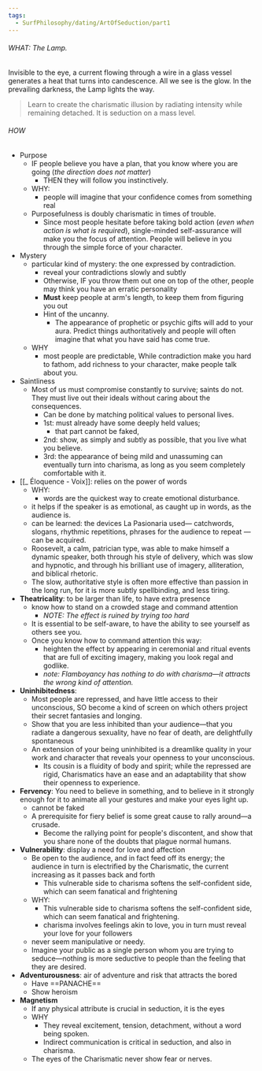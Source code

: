 ```yaml
---
tags:
  - SurfPhilosophy/dating/ArtOfSeduction/part1
---
```

###### WHAT: The Lamp.
Invisible to the eye, a current flowing through a wire in a glass vessel generates a heat that turns into candescence. All we see is the glow. In the prevailing darkness, the Lamp lights the way.

> Learn to create the charismatic illusion by radiating intensity while remaining detached. It is seduction on a mass level.

###### HOW
- Purpose
	- IF people believe you have a plan, that you know where you are going (*the direction does not matter*)
		- THEN they will follow you instinctively.
	- WHY:
		- people will imagine that your confidence comes from something real
	- Purposefulness is doubly charismatic in times of trouble.
		- Since most people hesitate before taking bold action (*even when action is what is required*), single-minded self-assurance will make you the focus of attention. People will believe in you through the simple force of your character.
- Mystery
	- particular kind of mystery: the one expressed by contradiction.
		-  reveal your contradictions slowly and subtly
		- Otherwise, IF you throw them out one on top of the other, people may think you have an erratic personality
		- **Must** keep people at arm's length, to keep them from figuring you out
		- Hint of the uncanny. 
			- The appearance of prophetic or psychic gifts will add to your aura. Predict things authoritatively and people will often imagine that what you have said has come true.
	- WHY
		- most people are predictable, While contradiction make you hard to fathom, add richness to your character, make people talk about you.
- Saintliness
	- Most of us must compromise constantly to survive; saints do not. They must live out their ideals without caring about the consequences.
		- Can be done by matching political values to personal lives.
		- 1st: must already have some deeply held values;
			- that part cannot be faked, 
		- 2nd: show, as simply and subtly as possible, that you live what you believe.
		- 3rd: the appearance of being mild and unassuming can eventually turn into charisma, as long as you seem completely comfortable with it. 
- [[_ Éloquence - Voix]]: relies on the power of words
	- WHY: 
		- words are the quickest way to create emotional disturbance. 
	- it helps if the speaker is as emotional, as caught up in words, as the audience is.
	- can be learned: the devices La Pasionaria used— catchwords, slogans, rhythmic repetitions, phrases for the audience to repeat — can be acquired.
	- Roosevelt, a calm, patrician type, was able to make himself a dynamic speaker, both through his style of delivery, which was slow and hypnotic, and through his brilliant use of imagery, alliteration, and biblical rhetoric.
	- The slow, authoritative style is often more effective than passion in the long run, for it is more subtly spellbinding, and less tiring. 
- **Theatricality**: to be larger than life, to have extra presence
	-  know how to stand on a crowded stage and command attention
		- *NOTE: The effect is ruined by trying too hard*
	-  It is essential to be self-aware, to have the ability to see yourself as others see you.
	- Once you know how to command attention this way: 
		- heighten the effect by appearing in ceremonial and ritual events that are full of exciting imagery, making you look regal and godlike.
		- *note: Flamboyancy has nothing to do with charisma—it attracts the wrong kind of attention.*
- **Uninhibitedness**: 
	- Most people are repressed, and have little access to their unconscious, SO become a kind of screen on which others project their secret fantasies and longing.
	- Show that you are less inhibited than your audience—that you radiate a dangerous sexuality, have no fear of death, are delightfully spontaneous
	-  An extension of your being uninhibited is a dreamlike quality in your work and character that reveals your openness to your unconscious.
		- Its cousin is a fluidity of body and spirit; while the repressed are rigid, Charismatics have an ease and an adaptability that show their openness to experience.
- **Fervency**: You need to believe in something, and to believe in it strongly enough for it to animate all your gestures and make your eyes light up. 
	- cannot be faked
	- A prerequisite for fiery belief is some great cause to rally around—a crusade.
		- Become the rallying point for people's discontent, and show that you share none of the doubts that plague normal humans.
- **Vulnerability**: display a need for love and affection
	- Be open to the audience, and in fact feed off its energy; the audience in turn is electrified by the Charismatic, the current increasing as it passes back and forth
		- This vulnerable side to charisma softens the self-confident side, which can seem fanatical and frightening
	- WHY: 
		- This vulnerable side to charisma softens the self-confident side, which can seem fanatical and frightening.
		- charisma involves feelings akin to love, you in turn must reveal your love for your followers
	- never seem manipulative or needy. 
	- Imagine your public as a single person whom you are trying to seduce—nothing is more seductive to people than the feeling that they are desired. 
- **Adventurousness**: air of adventure and risk that attracts the bored
	- Have ==PANACHE==
	-  Show heroism
- **Magnetism**
	- If any physical attribute is crucial in seduction, it is the eyes
	- WHY
		- They reveal excitement, tension, detachment, without a word being spoken. 
		- Indirect communication is critical in seduction, and also in charisma. 
	- The eyes of the Charismatic never show fear or nerves. 